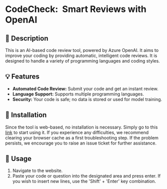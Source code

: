 # CodeCheck:&nbsp;&nbsp;Smart Reviews with OpenAI

## 📝 Description

This is an AI-based code review tool, powered by Azure OpenAI. It aims to improve your coding by providing automatic, intelligent code reviews. It is designed to handle a variety of programming languages and coding styles.

## 💡 Features

- **Automated Code Review:** Submit your code and get an instant review.
- **Language Support:** Supports multiple programming languages.
- **Security:** Your code is safe; no data is stored or used for model training.

## 🔧 Installation

Since the tool is web-based, no installation is necessary. Simply go to this [link](https://navaneet.github.io/openai/) to start using it. If you experience any difficulties, we recommend clearing your browser cache as a first troubleshooting step. If the problem persists, we encourage you to raise an issue ticket for further assistance.

## 🚀 Usage

1. Navigate to the website.
2. Paste your code or question into the designated area and press enter. If you wish to insert new lines, use the 'Shift' + 'Enter' key combination.
